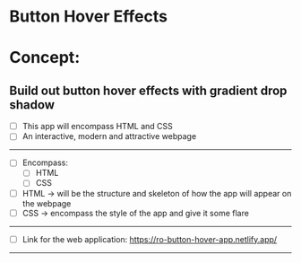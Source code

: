 # Button Hover Effects
<!-- can have readme preview open as well to see how it will appear -->
<!-- ## this is a sub heading -->
# Concept:
<!-- - this is a bullet -->
## Build out button hover effects with gradient drop shadow
- [ ]  This app will encompass HTML and CSS
- [ ]  An interactive, modern and attractive webpage
---
- [ ]  Encompass:
    - [ ]  HTML
    - [ ]  CSS
- [ ]  HTML → will be the structure and skeleton of how the app will appear on the webpage
- [ ]  CSS → encompass the style of the app and give it some flare
---
- [ ] Link for the web application: https://ro-button-hover-app.netlify.app/
---